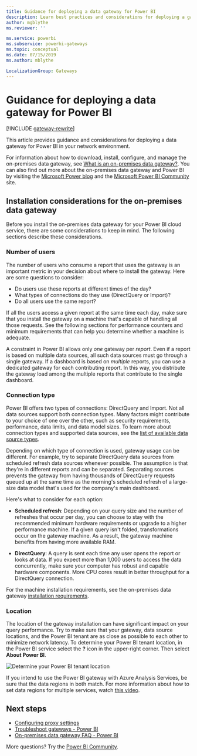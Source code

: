 ```yaml
---
title: Guidance for deploying a data gateway for Power BI
description: Learn best practices and considerations for deploying a gateway for Power BI.
author: mgblythe
ms.reviewer: ''

ms.service: powerbi
ms.subservice: powerbi-gateways
ms.topic: conceptual
ms.date: 07/15/2019
ms.author: mblythe

LocalizationGroup: Gateways
---
```


# Guidance for deploying a data gateway for Power BI

[!INCLUDE [gateway-rewrite](includes/gateway-rewrite.md)]

This article provides guidance and considerations for deploying a data gateway for Power BI in your network environment.

For information about how to download, install, configure, and manage the on-premises data gateway, see [What is an on-premises data gateway?](/data-integration/gateway/service-gateway-onprem). You can also find out more about the on-premises data gateway and Power BI by visiting the [Microsoft Power blog](https://powerbi.microsoft.com/blog/) and the [Microsoft Power BI Community](https://community.powerbi.com/) site.

## Installation considerations for the on-premises data gateway

Before you install the on-premises data gateway for your Power BI cloud service, there are some considerations to keep in mind. The following sections describe these considerations.

### Number of users

The number of users who consume a report that uses the gateway is an important metric in your decision about where to install the gateway. Here are some questions to consider:

* Do users use these reports at different times of the day?
* What types of connections do they use (DirectQuery or Import)?
* Do all users use the same report?

If all the users access a given report at the same time each day, make sure that you install the gateway on a machine that's capable of handling all those requests. See the following sections for performance counters and minimum requirements that can help you determine whether a machine is adequate.

A constraint in Power BI allows only *one* gateway per *report*. Even if a report is based on multiple data sources, all such data sources must go through a single gateway. If a dashboard is based on *multiple* reports, you can use a dedicated gateway for each contributing report. In this way, you distribute the gateway load among the multiple reports that contribute to the single dashboard.

### Connection type

Power BI offers two types of connections: DirectQuery and Import. Not all data sources support both connection types. Many factors might contribute to your choice of one over the other, such as security requirements, performance, data limits, and data model sizes. To learn more about connection types and supported data sources, see the [list of available data source types](service-gateway-data-sources.md#list-of-available-data-source-types).

Depending on which type of connection is used, gateway usage can be different. For example, try to separate DirectQuery data sources from scheduled refresh data sources whenever possible. The assumption is that they're in different reports and can be separated. Separating sources prevents the gateway from having thousands of DirectQuery requests queued up at the same time as the morning's scheduled refresh of a large-size data model that's used for the company's main dashboard. 

Here's what to consider for each option:

* **Scheduled refresh**: Depending on your query size and the number of refreshes that occur per day, you can choose to stay with the recommended minimum hardware requirements or upgrade to a higher performance machine. If a given query isn't folded, transformations occur on the gateway machine. As a result, the gateway machine benefits from having more available RAM.

* **DirectQuery**: A query is sent each time any user opens the report or looks at data. If you expect more than 1,000 users to access the data concurrently, make sure your computer has robust and capable hardware components. More CPU cores result in better throughput for a DirectQuery connection.

For the machine installation requirements, see the on-premises data gateway [installation requirements](/data-integration/gateway/service-gateway-install#requirements).

### Location

The location of the gateway installation can have significant impact on your query performance. Try to make sure that your gateway, data source locations, and the Power BI tenant are as close as possible to each other to minimize network latency. To determine your Power BI tenant location, in the Power BI service select the **?** icon in the upper-right corner. Then select **About Power BI**.

![Determine your Power BI tenant location](media/service-gateway-deployment-guidance/powerbi-gateway-deployment-guidance_02.png)

If you intend to use the Power BI gateway with Azure Analysis Services, be sure that the data regions in both match. For more information about how to set data regions for multiple services, watch [this video](https://guyinacube.com/2018/01/power-bi-azure-analysis-services-gateway-data-region/).

## Next steps

* [Configuring proxy settings](/data-integration/gateway/service-gateway-proxy)  
* [Troubleshoot gateways - Power BI](service-gateway-onprem-tshoot.md)  
* [On-premises data gateway FAQ - Power BI](service-gateway-power-bi-faq.md)  

More questions? Try the [Power BI Community](https://community.powerbi.com/).

